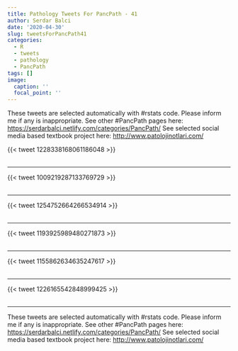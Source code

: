 ```yaml
---
title: Pathology Tweets For PancPath - 41
author: Serdar Balci
date: '2020-04-30'
slug: tweetsForPancPath41
categories:
  - R
  - tweets
  - pathology
  - PancPath
tags: []
image:
  caption: ''
  focal_point: ''
---
```



These tweets are selected automatically with #rstats code. Please inform me if any is inappropriate.
See other #PancPath pages here: https://serdarbalci.netlify.com/categories/PancPath/ 
See selected social media based textbook project here: http://www.patolojinotlari.com/

{{< tweet 1228338168061186048 >}}
<br>
<br>
<hr>
{{< tweet 1009219287133769729 >}}
<br>
<br>
<hr>
{{< tweet 1254752664266534914 >}}
<br>
<br>
<hr>
{{< tweet 1193925989480271873 >}}
<br>
<br>
<hr>
{{< tweet 1155862634635247617 >}}
<br>
<br>
<hr>
{{< tweet 1226165542848999425 >}}
<br>
<br>
<hr>


These tweets are selected automatically with #rstats code. Please inform me if any is inappropriate.
See other #PancPath pages here: https://serdarbalci.netlify.com/categories/PancPath/ 
See selected social media based textbook project here: http://www.patolojinotlari.com/
